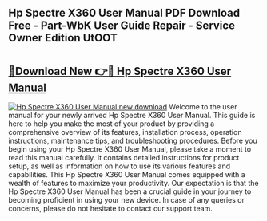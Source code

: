 ## Hp Spectre X360 User Manual PDF Download Free - Part-WbK User Guide Repair - Service Owner Edition UtOOT

# <h2><a href="http://bc32485.oget.top/?id=Hp+Spectre+X360+User+Manual">🔗Download New 👉🔴 Hp Spectre X360 User Manual</a></h2>

[![Hp Spectre X360 User Manual new download](https://i.imgur.com/5g1atiW.png)](http://bc32485.oget.top/?id=Hp+Spectre+X360+User+Manual)
Welcome to the user manual for your newly arrived Hp Spectre X360 User Manual. This guide is here to help you make the most of your product by providing a comprehensive overview of its features, installation process, operation instructions, maintenance tips, and troubleshooting procedures. Before you begin using your Hp Spectre X360 User Manual, please take a moment to read this manual carefully. It contains detailed instructions for product setup, as well as information on how to use its various features and capabilities. This Hp Spectre X360 User Manual comes equipped with a wealth of features to maximize your productivity. Our expectation is that the Hp Spectre X360 User Manual has been a crucial guide in your journey to becoming proficient in using your new device. In case of any queries or concerns, please do not hesitate to contact our support team.
